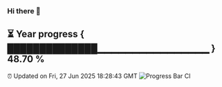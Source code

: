 ### Hi there 👋
⏳ Year progress { ██████████████▁▁▁▁▁▁▁▁▁▁▁▁▁▁▁▁ } 48.70 %
---
⏰ Updated on Fri, 27 Jun 2025 18:28:43 GMT
![Progress Bar CI](https://github.com/liununu/liununu/workflows/Progress%20Bar%20CI/badge.svg)
